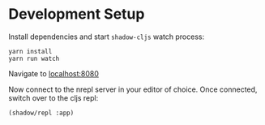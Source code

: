 # Development Setup

Install dependencies and start `shadow-cljs` watch process:

```
yarn install
yarn run watch
```

Navigate to [localhost:8080](http://localhost:8080)

Now connect to the nrepl server in your editor of choice. Once connected,
switch over to the cljs repl:

```
(shadow/repl :app)
```
